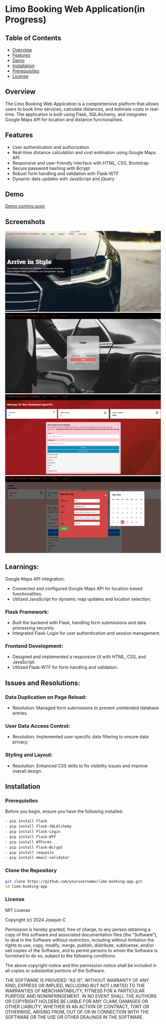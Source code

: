 # Limo Booking Web Application(in Progress)

## Table of Contents
- [Overview](#overview)
- [Features](#features)
- [Demo](#demo)
- [Installation](#installation)
- [Prerequisites](#prerequisites)
- [License](#license)


## Overview
The Limo Booking Web Application is a comprehensive platform that allows users to book limo services, calculate distances, and estimate costs in real-time. The application is built using Flask, SQLAlchemy, and integrates Google Maps API for location and distance functionalities.


## Features
- User authentication and authorization
- Real-time distance calculation and cost estimation using Google Maps API
- Responsive and user-friendly interface with HTML, CSS, Bootstrap
- Secure password hashing with Bcrypt
- Robust form handling and validation with Flask-WTF
- Dynamic data updates with JavaScript and jQuery

## Demo
[Demo coming soon](#)

## Screenshots
![Home Screen](images/Home.png)
![Login](images/Login.png)
![Calculate](images/Calc2.png)
![Book_info](images/book_info.png)

## Learnings:

Google Maps API Integration:
- Connected and configured Google Maps API for location-based functionalities.
- Utilized JavaScript for dynamic map updates and location selection.

### Flask Framework:
- Built the backend with Flask, handling form submissions and data processing securely.
- Integrated Flask-Login for user authentication and session management.

### Frontend Development:
- Designed and implemented a responsive UI with HTML, CSS, and JavaScript.
- Utilized Flask-WTF for form handling and validation.

## Issues and Resolutions:
### Data Duplication on Page Reload:
- Resolution: Managed form submissions to prevent unintended database entries.

### User Data Access Control:
- Resolution: Implemented user-specific data filtering to ensure data privacy.

### Styling and Layout:
- Resolution: Enhanced CSS skills to fix visibility issues and improve overall design.

## Installation

### Prerequisites
Before you begin, ensure you have the following installed:
```bash
- pip install Flask
- pip install Flask-SQLAlchemy
- pip install Flask-Login
- pip install Flask-WTF
- pip install WTForms
- pip install Flask-Bcrypt
- pip install requests
- pip install email-validator
```
### Clone the Repository
```bash
git clone https://github.com/yourusername/limo-booking-app.git
cd limo-booking-app
```
### License
MIT License

Copyright (c) 2024 Joaquin C

Permission is hereby granted, free of charge, to any person obtaining a copy
of this software and associated documentation files (the "Software"), to deal
in the Software without restriction, including without limitation the rights
to use, copy, modify, merge, publish, distribute, sublicense, and/or sell
copies of the Software, and to permit persons to whom the Software is
furnished to do so, subject to the following conditions:

The above copyright notice and this permission notice shall be included in all
copies or substantial portions of the Software.

THE SOFTWARE IS PROVIDED "AS IS", WITHOUT WARRANTY OF ANY KIND, EXPRESS OR
IMPLIED, INCLUDING BUT NOT LIMITED TO THE WARRANTIES OF MERCHANTABILITY,
FITNESS FOR A PARTICULAR PURPOSE AND NONINFRINGEMENT. IN NO EVENT SHALL THE
AUTHORS OR COPYRIGHT HOLDERS BE LIABLE FOR ANY CLAIM, DAMAGES OR OTHER
LIABILITY, WHETHER IN AN ACTION OF CONTRACT, TORT OR OTHERWISE, ARISING FROM,
OUT OF OR IN CONNECTION WITH THE SOFTWARE OR THE USE OR OTHER DEALINGS IN THE
SOFTWARE.
